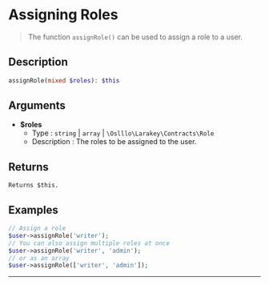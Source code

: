# Assigning Roles
 > The function `assignRole()` can be used to assign a role to a user.
## Description
```php
assignRole(mixed $roles): $this
```
## Arguments
- **$roles**
    - Type : `string` | `array` | `\Oslllo\Larakey\Contracts\Role`
    - Description : The roles to be assigned to the user.

## Returns
    Returns $this.
## Examples
```php
// Assign a role
$user->assignRole('writer');
// You can also assign multiple roles at once
$user->assignRole('writer', 'admin');
// or as an array
$user->assignRole(['writer', 'admin']);
```

---
